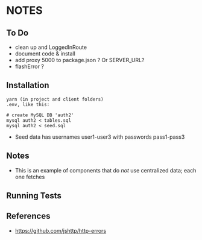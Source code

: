 NOTES
=====


## To Do

- clean up <PrivateRoute> and LoggedInRoute
- document code & install
- add proxy 5000 to package.json ? Or SERVER_URL?
- flashError ?


## Installation

```
yarn (in project and client folders)
.env, like this:

# create MySQL DB 'auth2'
mysql auth2 < tables.sql
mysql auth2 < seed.sql
```

- Seed data has usernames user1-user3 with passwords pass1-pass3

## Notes

- This is an example of components that do *not* use centralized data; each one fetches


## Running Tests


## References

- https://github.com/jshttp/http-errors
